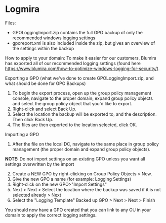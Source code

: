 # Logmira

Files:
- GPOLoggingImport.zip contains the full GPO backup of only the recommended windows logging settings
- gporeport.xml is also included inside the zip, but gives an overview of the settings within the backup

How to apply to your domain:
To make it easier for our customers, Blumira has exported all of our recommended logging settings (found here https://www.blumira.com/how-to-optimize-windows-logging-for-security/).


Exporting a GPO (what we've done to create GPOLoggingImport.zip, and what should be done for GPO Backups)
1. To begin the export process, open up the group policy management console, navigate to the proper domain, expand group policy objects and select the group policy object that you'd like to export.
2. Right-click and select Back Up.
3. Select the location the backup will be exported to, and the description. Then click Back Up.
4. The files are then exported to the location selected, click OK.

Importing a GPO
1. After the file on the local DC, navigate to the same place in group policy management (the proper domain and expand group policy objects).

<b>NOTE: </b>Do not import settings on an existing GPO unless you want all settings overwritten by the import

2. Create a NEW GPO by right-clicking on Group Policy Objects > New. 
3. Give the new GPO a name (for example: Logging Settings)
4. Right-click on the new GPO>"Import Settings"
5. Next > Next > Select the location where the backup was saved if it is not selected already > Next
6. Select the "Logging Template" Backed up GPO > Next > Next > Finish

You should now have a GPO created that you can link to any OU in your domain to apply the correct logging settings.



